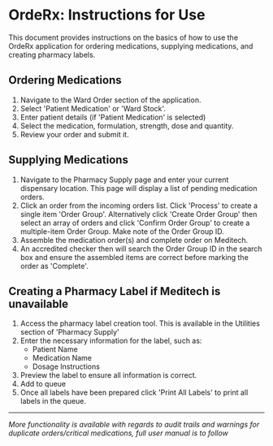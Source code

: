 # OrdeRx: Instructions for Use

This document provides instructions on the basics of how to use the OrdeRx application for ordering medications, supplying medications, and creating pharmacy labels.

## Ordering Medications

1.  Navigate to the Ward Order section of the application.
2.  Select 'Patient Medication' or 'Ward Stock'.
3.  Enter patient details (if 'Patient Medication' is selected)
4.  Select the medication, formulation, strength, dose and quantity.
5.  Review your order and submit it.

## Supplying Medications

1.  Navigate to the Pharmacy Supply page and enter your current dispensary location. This page will display a list of pending medication orders.
2.  Click an order from the incoming orders list. Click 'Process' to create a single item 'Order Group'. Alternatively click 'Create Order Group' then select an array of orders and click 'Confirm Order Group' to create a multiple-item Order Group. Make note of the Order Group ID.
3.  Assemble the medication order(s) and complete order on Meditech.
4.  An accredited checker then will search the Order Group ID in the search box and ensure the assembled items are correct before marking the order as 'Complete'.

## Creating a Pharmacy Label if Meditech is unavailable

1.  Access the pharmacy label creation tool. This is available in the Utilities section of 'Pharmacy Supply'
2.  Enter the necessary information for the label, such as:
    - Patient Name
    - Medication Name
    - Dosage Instructions
3.  Preview the label to ensure all information is correct.
4.  Add to queue
5.  Once all labels have been prepared click 'Print All Labels' to print all labels in the queue.

---

_More functionality is available with regards to audit trails and warnings for duplicate orders/critical medications, full user manual is to follow_
